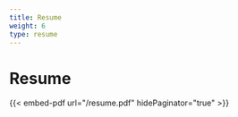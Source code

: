 ```yaml
---
title: Resume
weight: 6
type: resume
---
```


# Resume

{{< embed-pdf url="/resume.pdf" hidePaginator="true" >}}